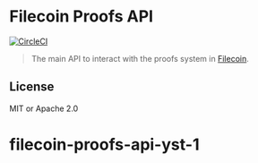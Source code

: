 # Filecoin Proofs API

[![CircleCI](https://circleci.com/gh/filecoin-project/rust-filecoin-proofs-api/tree/master.svg?style=svg)](https://circleci.com/gh/filecoin-project/rust-filecoin-proofs-api/tree/master)

> The main API to interact with the proofs system in [Filecoin](https://filecoin.io).


## License

MIT or Apache 2.0
# filecoin-proofs-api-yst-1

